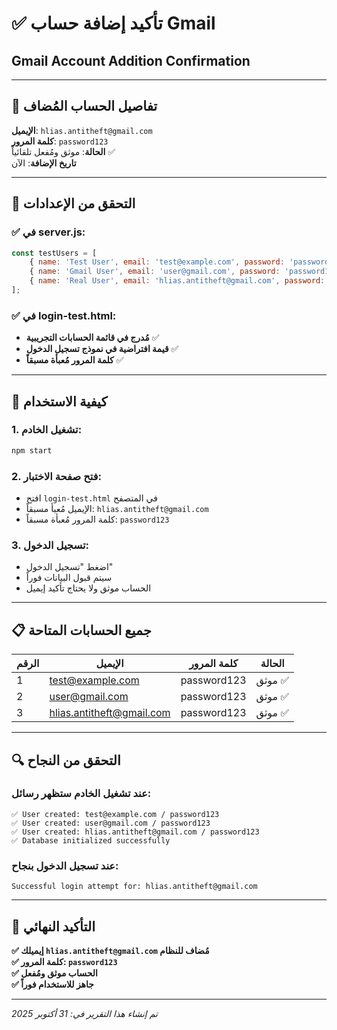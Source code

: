 # ✅ تأكيد إضافة حساب Gmail
## Gmail Account Addition Confirmation

---

## 📧 **تفاصيل الحساب المُضاف**

**الإيميل**: `hlias.antitheft@gmail.com`  
**كلمة المرور**: `password123`  
**الحالة**: موثق ومُفعل تلقائياً ✅  
**تاريخ الإضافة**: الآن  

---

## 🔧 **التحقق من الإعدادات**

### ✅ في server.js:
```javascript
const testUsers = [
    { name: 'Test User', email: 'test@example.com', password: 'password123' },
    { name: 'Gmail User', email: 'user@gmail.com', password: 'password123' },
    { name: 'Real User', email: 'hlias.antitheft@gmail.com', password: 'password123' }
];
```

### ✅ في login-test.html:
- **مُدرج في قائمة الحسابات التجريبية** ✅
- **قيمة افتراضية في نموذج تسجيل الدخول** ✅
- **كلمة المرور مُعبأة مسبقاً** ✅

---

## 🎯 **كيفية الاستخدام**

### 1. تشغيل الخادم:
```bash
npm start
```

### 2. فتح صفحة الاختبار:
- افتح `login-test.html` في المتصفح
- الإيميل مُعبأ مسبقاً: `hlias.antitheft@gmail.com`
- كلمة المرور مُعبأة مسبقاً: `password123`

### 3. تسجيل الدخول:
- اضغط "تسجيل الدخول"
- سيتم قبول البيانات فوراً
- الحساب موثق ولا يحتاج تأكيد إيميل

---

## 📋 **جميع الحسابات المتاحة**

| الرقم | الإيميل | كلمة المرور | الحالة |
|-------|---------|-------------|---------|
| 1 | test@example.com | password123 | موثق ✅ |
| 2 | user@gmail.com | password123 | موثق ✅ |
| 3 | hlias.antitheft@gmail.com | password123 | موثق ✅ |

---

## 🔍 **التحقق من النجاح**

### عند تشغيل الخادم ستظهر رسائل:
```
✅ User created: test@example.com / password123
✅ User created: user@gmail.com / password123
✅ User created: hlias.antitheft@gmail.com / password123
✅ Database initialized successfully
```

### عند تسجيل الدخول بنجاح:
```
Successful login attempt for: hlias.antitheft@gmail.com
```

---

## 🎉 **التأكيد النهائي**

**✅ إيميلك `hlias.antitheft@gmail.com` مُضاف للنظام**  
**✅ كلمة المرور: `password123`**  
**✅ الحساب موثق ومُفعل**  
**✅ جاهز للاستخدام فوراً**  

---

*تم إنشاء هذا التقرير في: 31 أكتوبر 2025*